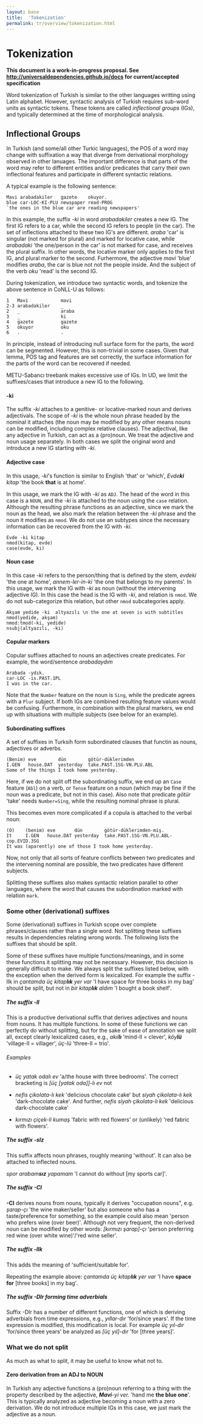 ```yaml
---
layout: base
title:  'Tokenization'
permalink: tr/overview/tokenization.html
---
```


# Tokenization

**This document is a work-in-progress proposal. See http://universaldependencies.github.io/docs for current/accepted specification** 

Word tokenization of Turkish is similar to the other languages writting using Latin alphabet. However, syntactic analysis of Turkish requires sub-word units as syntactic tokens. These tokens are called *inflectional groups* (IGs), and typically determined at the time of morphological analysis.

## Inflectional Groups

In Turkish (and some/all other Turkic languages), the POS of a word may change with suffixation a way that diverge from derivational morphology observed in other lanuages. The important difference is that parts of the word may refer to different entities and/or predicates that carry their own inflectional features and participate in different syntactic relations.

A typical example is the following sentence:
```
Mavi arabadakiler   gazete    okuyor.
blue car-LOC-KI-PLU newspaper read-PROG
`the ones in the blue car are reading newspapers'
```
In this example, the suffix *-ki* in word *arabadakiler* creates a new IG. The first IG refers to a car, while the second IG refers to people (in the car). The set of inflections attached to these two IG's are different. *araba* 'car' is singular (not marked for plural) and marked for locative case, while *arabadaki* 'the one/person in the car' is not marked for case, and receives the plural suffix. In other words, the locative marker only applies to the first IG, and plural marker to the second. Furhermore, the adjective *mavi* 'blue' modifies *araba*, the car is blue not not the people inside. And the subject of the verb *oku* 'read' is the second IG.

During tokenization, we introduce two syntactic words, and tokenize the above sentence in CoNLL-U as follows:

```
1   Mavi            mavi
2-3 arabadakiler    _
2   _               araba
3   _               ki
4   gazete          gazete
5   okuyor          oku
6   .               .
```
In principle, instead of introducing null surface form for the parts, the word can be segmented. However, this is non-trivial in some cases. Given that lemma, POS tag and features are set correctly, the surface information for the parts of the word can be recovered if needed.

METU-Sabancı treebank makes excessive use of IGs. In UD, we limit the suffixes/cases that introduce a new IG to the following.

#### -ki 

The suffix *-ki* attaches to a genitive- or locative-marked noun and derives adjectivals. The scope of *-ki* is the whole noun phrase headed by the nominal it attaches (the noun may be modified by any other means nouns can be modified, including complex relative clauses). The adjectival, like any adjective in Turkish, can act as a (pro)noun. We treat the adjective and noun usage separately. In both cases we split the original word and introduce a new IG starting with *-ki*.

#### Adjective case

In this usage, *-ki*'s function is similar to English 'that' or 'which',
*Evde<b>ki</b> kitap* 'the book <b>that</b> is at home'.

In this usage, we mark the IG with *-ki* as `ADJ`. The head of the word in this case is a `NOUN`, and the *-ki* is attached to the noun using the `case` relation. Although the resulting phrase functions as an adjective, since we mark the noun as the head, we also mark the relation between the *-ki* phrase and the noun it modifies as `nmod`. We do not use an subtypes since the necessary information can be recovered from the IG with *-ki*.

~~~~ sdparse
Evde -ki kitap
nmod(kitap, evde)
case(evde, ki)
~~~~

#### Noun case

In this case *-ki* refers to the person/thing that is defined by the stem, *evdeki* 'the one at home', *annem-ler-in-ki* 'the one that belongs to my parents'.  In this usage, we mark the IG with *-ki* as noun (without the intervening adjective IG). In this case the head is the IG with  *-ki*, and relation is `nmod`. We do not sub-categorize this relation, but other `nmod` subcategories apply.

~~~~ sdparse
Akşam yedide -ki  altyazılı \n the one at seven is with subtitles
nmod(yedide, akşam)
nmod:tmod(-ki, yedide)
nsubj(altyazılı, -ki)
~~~~

#### Copular markers 

Copular suffixes attached to nouns an adjectives
create predicates. For example, the word/sentence *arabadaydım*
```
Arabada -ydık.
car-LOC -is.PAST.1PL
I was in the car.
```
Note that the `Number` feature on the noun is `Sing`, while the
predicate agrees with a `Plur` subject. If both IGs are combined
resulting feature values would be confusing. Furthermore, in
combination with the plural markers, we end up with situations with
multiple subjects (see below for an example).

#### Subordinating suffixes
    
A set of suffixes in Turksih form subordinated clauses that functin as nouns, adjectives or adverbs.
```
(Benim) eve        dün        götür-düklerimden 
I.GEN   house.DAT  yesterday  take.PAST.1SG-VN.PLU.ABL
Some of the things I took home yesterday.
```
Here, if we do not split off the subordinating suffix, we end up an
`Case` feature (`Abl`) on a verb, or `Tense` feature on a noun (which
may be fine if the noun was a predicate, but not in this case).
Also note that predicate *götür* 'take' needs `Number=Sing`, while the resulting nominal phrase is plural. 

This becomes even more complicated if a copula is attached to the verbal noun:
```
(O)    (benim) eve       dün        götür-düklerimden-miş.
It     I.GEN   house.DAT yesterday  take.PAST.1SG-VN.PLU.ABL-cop.EVID.3SG
It was (aparently) one of those I took home yesterday.
```
Now, not only that all sorts of feature conflicts between two predicates and the intervening nominal are possible, 
the two predicates have different subjects.

Splitting these suffixes also makes syntactic relation parallel to other languages, where the word that causes the subordination marked with relation `mark`.

### Some other (derivational) suffixes

Some (derivational) suffixes in Turkish scope over complete phrases/clauses rather than a single word.
Not splitting these suffixes results in dependencies relating wrong words.
The following lists the suffixes that should be split.

Some of these suffixes have multiple functions/meanings,
and in some these functions it splitting may not be necessary.
However, this decision is generally difficult to make.
We always split the suffixes listed below,
with the exception when the derived form is lexicalized.
For example the suffix -lIk in *çantamda üç kitap<b>lık</b> yer var* 'I have
space for three books in my bag' should be split, 
but not in *bir kitap<b>lık</b> aldım* 'I bought a book shelf'.

##### The suffix -lI

This is a productive derivational suffix that derives adjectives and nouns from nouns. It has multiple functions. In some of these functions we can perfectly do without splitting, but for the sake of ease of annotation we split all, except clearly lexicalized cases, e.g., *akıl<b>lı</b>* 'mind-lI = clever', *köy<b>lü</b>* 'village-lI = villager', *üç-lü* 'three-lI = trio'.

###### Examples

* *üç yatak odalı ev* 'a/the house with three bedrooms'.
  The correct bracketing is *[üç [yatak oda]]-lı ev* not 

* *nefis çikolata-lı kek* 'delicious chocolate cake' but
  *siyah çikolata-lı kek* 'dark-chocolate cake'. And further,
  *nefis siyah çikolata-lı kek* 'delicious dark-chocolate cake'

* *kırmızı çiçek-li kumaş* 'fabric with red flowers' or (unlikely)
  'red fabric with flowers'.

##### The suffix -sIz

This suffix affects noun phrases, roughly meaning 'without'. It can
also be attached to inflected nouns.

*spor arabam<b>sız</b> yapamam* 'I cannot do without [my sports car]'.

##### The suffix -CI

**-CI** derives nouns from nouns, typically it derives "occupation nouns", e.g.
*şarap-çı* 'the wine maker/seller' but also someone who has a taste/preference
for something, so the example could also mean 'person who prefers wine (over
beer)'. Although not very frequent, the non-derived noun can be modified by
other words: *[kırmızı şarap]-çı* 'person preferring red wine (over white
wine)'/'red wine seller'.

##### The suffix -lIk

This adds the meaning of 'sufficient/suitable for'.

Repeating the example above: *çantamda üç kitap<b>lık</b> yer var* 'I have
<b>space for</b> [three books] in my bag'.

##### The suffix -DIr forming time adverbials

Suffix -DIr has a number of different functions, one of which is
deriving adverbials from time expressions, e.g., *yıllar-dır*
'for/since years'. If the time expression is modified, this
modification is local. For example *üç yıl-dır* 'for/since three
years' be analyzed as *[üç yıl]-dır* 'for [three years]'.


### What we do not split

As much as what to split, it may be useful to know what not to.

#### Zero derivation from an ADJ to NOUN

In Turkish any adjective functions a (pro)noun referring to a thing
with the property described by the adjective, *<b>Mavi</b>-yi ver.* 'hand me
<b>the blue one</b>'. This is typically analyzed as adjective becoming
a noun with a zero derivation. We do not introduce multiple IGs in
this case, we just mark the adjective as a noun. 
